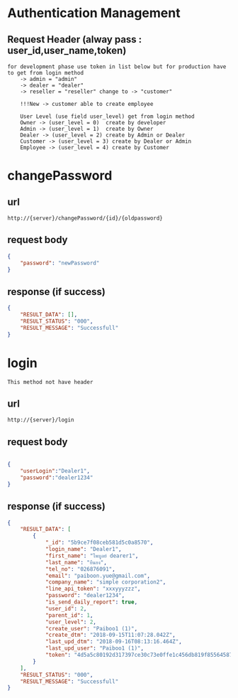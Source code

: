 # Authentication Management

## Request Header (alway pass : user_id,user_name,token) 
    for development phase use token in list below but for production have to get from login method 
        -> admin = "admin" 
        -> dealer = "dealer" 
        -> reseller = "reseller" change to -> "customer"

        !!!New -> customer able to create employee

        User Level (use field user_level) get from login method
        Owner -> (user_level = 0)  create by developer
        Admin -> (user_level = 1)  create by Owner
        Dealer -> (user_level = 2) create by Admin or Dealer
        Customer -> (user_level = 3) create by Dealer or Admin
        Employee -> (user_level = 4) create by Customer

# changePassword

## url
    http://{server}/changePassword/{id}/{oldpassword}

## request body
```json
{
    "password": "newPassword"
}

```
## response (if success)

```json
{
    "RESULT_DATA": [],
    "RESULT_STATUS": "000",
    "RESULT_MESSAGE": "Successfull"
}
```


# login
    This method not have header

## url
    http://{server}/login

## request body

```json

{
	"userLogin":"Dealer1",
	"password":"dealer1234"
}

```

## response (if success)

```json
{
    "RESULT_DATA": [
        {
            "_id": "5b9ce7f08ceb581d5c0a8570",
            "login_name": "Dealer1",
            "first_name": "ไพบูลย์ dearer1",
            "last_name": "ยืนยง",
            "tel_no": "026876091",
            "email": "paiboon.yue@gmail.com",
            "company_name": "simple corporation2",
            "line_api_token": "xxxyyyzzz",
            "password": "dealer1234",
            "is_send_daily_report": true,
            "user_id": 2,
            "parent_id": 1,
            "user_level": 2,
            "create_user": "Paiboo1 (1)",
            "create_dtm": "2018-09-15T11:07:28.042Z",
            "last_upd_dtm": "2018-09-16T08:13:16.464Z",
            "last_upd_user": "Paiboo1 (1)",
            "token": "4d5a5c80192d317397ce30c73e0ffe1c456db819f85564587710725644d8c1b6"
        }
    ],
    "RESULT_STATUS": "000",
    "RESULT_MESSAGE": "Successfull"
}

```
